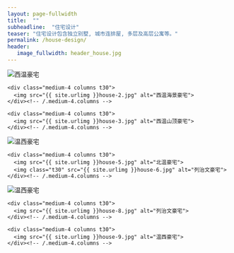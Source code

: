 ```yaml
---
layout: page-fullwidth
title:  ""
subheadline:  "住宅设计"
teaser: "住宅设计包含独立别墅, 城市连排屋, 多层及高层公寓等。"
permalink: /house-design/
header:
   image_fullwidth: header_house.jpg
---
```


<div class="row">
    <div class="medium-4 columns t30">
    <img src="{{ site.urlimg }}house-1.jpg" alt="西温豪宅">
    </div><!-- /.medium-4.columns -->

    <div class="medium-4 columns t30">
      <img src="{{ site.urlimg }}house-2.jpg" alt="西温海景豪宅">
    </div><!-- /.medium-4.columns -->

    <div class="medium-4 columns t30">
      <img src="{{ site.urlimg }}house-3.jpg" alt="西温山顶豪宅">
    </div><!-- /.medium-4.columns -->

</div><!-- /.row -->


<div class="row">
    <div class="medium-8 columns t30">
    <img src="{{ site.urlimg }}house-4.jpg" alt="温西豪宅">
    </div><!-- /.medium-8.columns -->

    <div class="medium-4 columns t30">
      <img src="{{ site.urlimg }}house-5.jpg" alt="北温豪宅">
      <img class="t30" src="{{ site.urlimg }}house-6.jpg" alt="列治文豪宅">
    </div><!-- /.medium-4.columns -->

</div><!-- /.row -->


<div class="row">
    <div class="medium-4 columns t30">
    <img src="{{ site.urlimg }}house-7.jpg" alt="温西豪宅">
    </div><!-- /.medium-4.columns -->

    <div class="medium-4 columns t30">
      <img src="{{ site.urlimg }}house-8.jpg" alt="列治文豪宅">
    </div><!-- /.medium-4.columns -->

    <div class="medium-4 columns t30">
      <img src="{{ site.urlimg }}house-9.jpg" alt="温西豪宅">
    </div><!-- /.medium-4.columns -->

</div><!-- /.row -->
